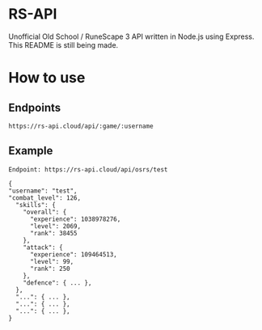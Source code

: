 # RS-API
Unofficial Old School / RuneScape 3 API written in Node.js using Express.  
This README is still being made.


  

# How to use
## Endpoints
    https://rs-api.cloud/api/:game/:username
## Example
    Endpoint: https://rs-api.cloud/api/osrs/test
    
    {
    "username": "test",
    "combat_level": 126,
      "skills": {
        "overall": {
          "experience": 1038978276,
          "level": 2069,
          "rank": 38455
        },
        "attack": {
          "experience": 109464513,
          "level": 99,
          "rank": 250
        },
        "defence": { ... },
      },
      "...": { ... },
      "...": { ... },
      "...": { ... },
    }

